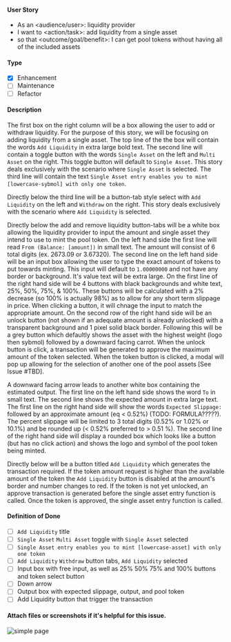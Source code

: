 <!--
Provide a general summary of the issue in the title above and use relevant 
fields below to define the problem.
-->

#### User Story
<!--
- Audience or user can include a person or system, i.e. dev, user, api.
- An action or task this issue will accomplish.
- What is the desired outcome or goal?

NOTE: Feel free to replace this with a general description if a user story doesn't make sense, but
be willing to defend your choice to exclude a user story.
-->
- As an <audience/user>: liquidity provider
- I want to <action/task>: add liquidity from a single asset
- so that <outcome/goal/benefit>: I can get pool tokens without having all of the included assets

#### Type
<!--
- Select a type of issue
-->
- [X] Enhancement
- [ ] Maintenance
- [ ] Refactor

#### Description
<!--
- Describe the problem and why this task is needed.
-->

The first box on the right column will be a box allowing the user to add or withdraw liquidity. For the purpose of this story, we will be focusing on adding liquidity from a single asset. The top line of the the box will contain the words `Add Liquidity` in extra large bold text. The second line will contain a toggle button with the words `Single Asset` on the left and `Multi Asset` on the right. This toggle button will default to `Single Asset`. This story deals exclusively with the scenario where `Single Asset` is selected. The third line will contain the text `Single Asset entry enables you to mint [lowercase-sybmol] with only one token`.

Directly below the third line will be a button-tab style select with `Add Liquidity` on the left and `Withdraw` on the right. This story deals exclusively with the scenario where `Add Liquidity` is selected.

Directly below the add and remove liquidity button-tabs will be a white box allowing the liquidity provider to input the amount and single asset they intend to use to mint the pool token. On the left hand side the first line will read `From (Balance: [amount])` in small text. The amount will consist of 6 total digits (ex. 2673.09 or 3.67320). The second line on the left hand side will be an input box allowing the user to type the exact amount of tokens to put towards minting. This input will default to `1.00000000` and not have any border or background. It's value text will be extra large. On the first line of the right hand side will be 4 buttons with black backgrounds and white text, 25%, 50%, 75%, & 100%. These buttons will be calculated with a 2% decrease (so 100% is actually 98%) as to allow for any short term slippage in price. When clicking a button, it will chnage the input to match the appropriate amount. On the second row of the right hand side will be an unlock button (not shown if an adequate amount is already unlocked) with a transparent background and 1 pixel solid black border. Following this will be a grey button which defaultly shows the asset with the highest weight (logo then sybmol) followed by a downward facing carrot. When the unlock button is click, a transaction will be generated to approve the maximum amount of the token selected. When the token button is clicked, a modal will pop up allowing for the selection of another one of the pool assets [See Issue #TBD].  

A downward facing arrow leads to another white box containing the estimated output. The first line on the left hand side shows the word `To` in small text. The second line shows the expected amount in extra large text. The first line on the right hand side will show the words `Expected Slippage:` followed by an approximate amount (eq < 0.52%) (TODO: FORMULA?????). The percent slippage will be limited to 3 total digits (0.52% or 1.02% or 10.1%) and be rounded up (< 0.52% preferred to > 0.51 %). The second line of the right hand side will display a rounded box which looks like a button (but has no click action) and shows the logo and symbol of the pool token being minted.

Directly below will be a button titled `Add Liquidity` which generates the transaction required. If the token amount request is higher than the available amount of the token the `Add Liquidity` button is disabled at the amount's border and number changes to red. If the token is not yet unlocked, an approve transaction is generated before the single asset entry function is called. Once the token is approved, the single asset entry function is called.

#### Definition of Done
<!--
- How do you know when this issue is completed?
- List acceptance criteria, bullet points are always preferred.
-->

- [ ] `Add Liquidity` title
- [ ] `Single Asset` `Multi Asset` toggle with `Single Asset` selected
- [ ] `Single Asset entry enables you to mint [lowercase-asset] with only one token`
- [ ] `Add Liquidity` `Withdraw` button tabs, `Add Liquidity` selected
- [ ] Input box with free input, as well as 25% 50% 75% and 100% buttons and token select button
- [ ] Down arrow
- [ ] Output box with expected slippage, output, and pool token
- [ ] Add Liquidity button that trigger the transaction

#### Attach files or screenshots if it's helpful for this issue.

![simple page](https://piedao-productpage-improvements.netlify.app/img/page08.png)